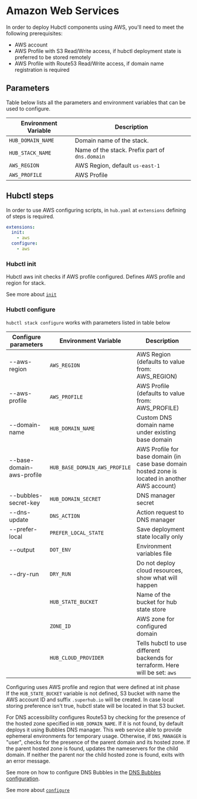 # Amazon Web Services

In order to deploy Hubctl components using AWS, you'll need to meet the following prerequisites:

- AWS account
- AWS Profile with S3 Read/Write access, if hubctl deployment state is preferred to be stored remotely
- AWS Profile with Route53 Read/Write access, if domain name registration is required

## Parameters

Table below lists all the parameters and environment variables that can be used to configure.

| Environment Variable | Description                                     |
|----------------------|-------------------------------------------------
| `HUB_DOMAIN_NAME`    | Domain name of the stack.                       |
| `HUB_STACK_NAME`     | Name of the stack. Prefix part of  `dns.domain` |
| `AWS_REGION`         | AWS Region, default `us-east-1`                 |
| `AWS_PROFILE`        | AWS Profile                                     |

## Hubctl steps

In order to use AWS configuring scripts, in `hub.yaml` at `extensions` defining of steps is required.

```yaml
extensions:
  init:
    - aws
  configure:
    - aws
```

### Hubctl init

Hubctl aws init checks if AWS profile configured. Defines AWS profile and region for stack.

See more about [`init`](../../hubctl/cli/hubctl-stack-init)

### Hubctl configure

`hubctl stack configure` works with parameters listed in table below

| Configure parameters      | Environment Variable          | Description                                                                                     |
|---------------------------|-------------------------------|-------------------------------------------------------------------------------------------------
| --aws-region              | `AWS_REGION`                  | AWS Region (defaults to value from: AWS_REGION)                                                 |
| --aws-profile             | `AWS_PROFILE`                 | AWS Profile (defaults to value from: AWS_PROFILE)                                               |
| --domain-name             | `HUB_DOMAIN_NAME`             | Custom DNS domain name under existing base domain                                               |
| --base-domain-aws-profile | `HUB_BASE_DOMAIN_AWS_PROFILE` | AWS Profile for base domain (in case base domain hosted zone is located in another AWS account) |
| --bubbles-secret-key      | `HUB_DOMAIN_SECRET`           | DNS manager secret                                                                              |
| --dns-update              | `DNS_ACTION`                  | Action request to DNS manager                                                                   |
| --prefer-local            | `PREFER_LOCAL_STATE`          | Save deployment state locally only                                                              |
| --output                  | `DOT_ENV`                     | Environment variables file                                                                      |
| --dry-run                 | `DRY_RUN`                     | Do not deploy cloud resources, show what will happen                                            |
|                           | `HUB_STATE_BUCKET`            | Name of the bucket for hub state store                                                          |
|                           | `ZONE_ID`                     | AWS zone for configured domain                                                                  |
|                           | `HUB_CLOUD_PROVIDER`          | Tells hubctl to use different backends for terraform. Here will be set: `aws`                   |

Configuring uses AWS profile and region that were defined at init phase\
If the `HUB_STATE_BUCKET` variable is not defined, S3 bucket with name the AWS account ID and suffix `.superhub.io` will
be created.
In case local storing preference isn't true, hubctl state will be located in that S3 bucket.

For DNS accessibility configures Route53 by checking for the presence of the hosted zone specified in `HUB_DOMAIN_NAME`.
If it is not found, by default deploys it using Bubbles DNS manager. This web service able to provide ephemeral
environments for temporary usage.
Otherwise, if `DNS_MANAGER` is "user", checks for the presence of the parent domain and its hosted zone. If the parent
hosted zone is found,
updates the nameservers for the child domain. If neither the parent nor the child hosted zone is found,
exits with an error message.

See more on how to configure DNS Bubbles in the [DNS Bubbles configuration](../dns).

See more about [`configure`](../../hubctl/cli/hubctl-stack-configure)
